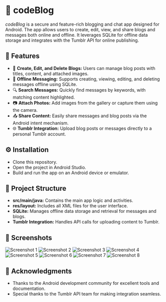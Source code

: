 # 📜 codeBlog

*codeBlog* is a secure and feature-rich blogging and chat app designed for Android. The app allows users to create, edit, view, and share blogs and messages both online and offline. It leverages SQLite for offline data storage and integrates with the Tumblr API for online publishing.

## 🌟 Features

- 📄 **Create, Edit, and Delete Blogs:** Users can manage blog posts with titles, content, and attached images.
- 📨 **Offline Messaging:** Supports creating, viewing, editing, and deleting messages offline using SQLite.
- 🔍 **Search Messages:** Quickly find messages by keywords, with matching content highlighted.
- 📷 **Attach Photos:** Add images from the gallery or capture them using the camera.
- 📤 **Share Content:** Easily share messages and blog posts via the Android intent mechanism.
- 🌐 **Tumblr Integration:** Upload blog posts or messages directly to a personal Tumblr account.

## ⚙️ Installation

- Clone this repository.
- Open the project in Android Studio.
- Build and run the app on an Android device or emulator.

## 📁 Project Structure

- **src/main/java:** Contains the main app logic and activities.
- **res/layout:** Includes all XML files for the user interface.
- **SQLite:** Manages offline data storage and retrieval for messages and blogs.
- **Tumblr Integration:** Handles API calls for uploading content to Tumblr.

## 📸 Screenshots

![Screenshot 1](https://github.com/Nimnadi99/codeBlog/blob/master/images/a.jpg)
![Screenshot 2](https://github.com/Nimnadi99/codeBlog/blob/master/images/c.jpg)
![Screenshot 3](https://github.com/Nimnadi99/codeBlog/blob/master/images/d.jpg)
![Screenshot 4](https://github.com/Nimnadi99/codeBlog/blob/master/images/e.jpg)
![Screenshot 5](https://github.com/Nimnadi99/codeBlog/blob/master/images/f.jpg)
![Screenshot 6](https://github.com/Nimnadi99/codeBlog/blob/master/images/g.jpg)
![Screenshot 7](https://github.com/Nimnadi99/codeBlog/blob/master/images/i.jpg)
![Screenshot 8](https://github.com/Nimnadi99/codeBlog/blob/master/images/j.jpg)

## 🙏 Acknowledgments

- Thanks to the Android development community for excellent tools and documentation.
- Special thanks to the Tumblr API team for making integration seamless.
